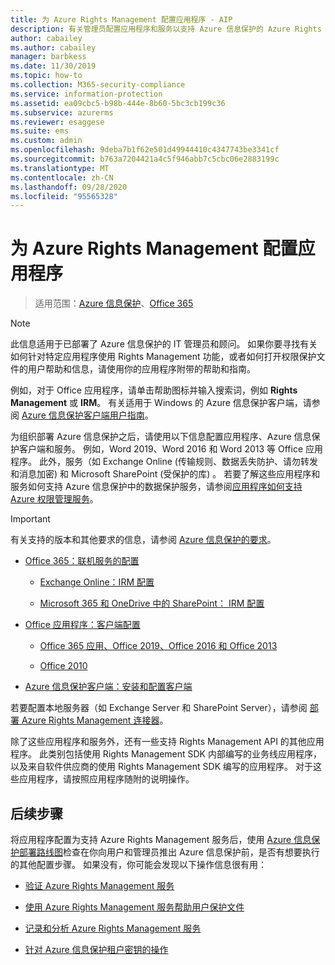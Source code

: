 ```yaml
---
title: 为 Azure Rights Management 配置应用程序 - AIP
description: 有关管理员配置应用程序和服务以支持 Azure 信息保护的 Azure Rights Management 保护服务的说明。
author: cabailey
ms.author: cabailey
manager: barbkess
ms.date: 11/30/2019
ms.topic: how-to
ms.collection: M365-security-compliance
ms.service: information-protection
ms.assetid: ea09cbc5-b98b-444e-8b60-5bc3cb199c36
ms.subservice: azurerms
ms.reviewer: esaggese
ms.suite: ems
ms.custom: admin
ms.openlocfilehash: 9deba7b1f62e501d49944410c4347743be3341cf
ms.sourcegitcommit: b763a7204421a4c5f946abb7c5cbc06e2883199c
ms.translationtype: MT
ms.contentlocale: zh-CN
ms.lasthandoff: 09/28/2020
ms.locfileid: "95565328"
---
```

# <a name="configuring-applications-for-azure-rights-management"></a>为 Azure Rights Management 配置应用程序

>适用范围：[Azure 信息保护](https://azure.microsoft.com/pricing/details/information-protection)、[Office 365](https://download.microsoft.com/download/E/C/F/ECF42E71-4EC0-48FF-AA00-577AC14D5B5C/Azure_Information_Protection_licensing_datasheet_EN-US.pdf)

> [!NOTE]
> 此信息适用于已部署了 Azure 信息保护的 IT 管理员和顾问。 如果你要寻找有关如何针对特定应用程序使用 Rights Management 功能，或者如何打开权限保护文件的用户帮助和信息，请使用你的应用程序附带的帮助和指南。
>
> 例如，对于 Office 应用程序，请单击帮助图标并输入搜索词，例如 **Rights Management** 或 **IRM**。 有关适用于 Windows 的 Azure 信息保护客户端，请参阅 [Azure 信息保护客户端用户指南](./rms-client/client-user-guide.md)。

为组织部署 Azure 信息保护之后，请使用以下信息配置应用程序、Azure 信息保护客户端和服务。 例如，Word 2019、Word 2016 和 Word 2013 等 Office 应用程序。 此外，服务（如 Exchange Online (传输规则、数据丢失防护、请勿转发和消息加密) 和 Microsoft SharePoint (受保护的库) 。 若要了解这些应用程序和服务如何支持 Azure 信息保护中的数据保护服务，请参阅[应用程序如何支持 Azure 权限管理服务](applications-support.md)。

> [!IMPORTANT]
> 有关支持的版本和其他要求的信息，请参阅 [Azure 信息保护的要求](requirements.md)。

-   [Office 365：联机服务的配置](configure-office365.md)

    -   [Exchange Online：IRM 配置](configure-office365.md#exchangeonline-irm-configuration)

    -   [Microsoft 365 和 OneDrive 中的 SharePoint： IRM 配置](configure-office365.md#sharepoint-in-microsoft-365-and-onedrive-irm-configuration)

- [Office 应用程序：客户端配置](configure-office-apps.md)

    -   [Office 365 应用、Office 2019、Office 2016 和 Office 2013](configure-office-apps.md#office365-apps-office-2019-office-2016-and-office-2013)

    -   [Office 2010](configure-office-apps.md#office2010)

-   [Azure 信息保护客户端：安装和配置客户端](configure-client.md)

若要配置本地服务器（如 Exchange Server 和 SharePoint Server），请参阅 [部署 Azure Rights Management 连接器](deploy-rms-connector.md)。

除了这些应用程序和服务外，还有一些支持 Rights Management API 的其他应用程序。 此类别包括使用 Rights Management SDK 内部编写的业务线应用程序，以及来自软件供应商的使用 Rights Management SDK 编写的应用程序。 对于这些应用程序，请按照应用程序随附的说明操作。

## <a name="next-steps"></a>后续步骤
将应用程序配置为支持 Azure Rights Management 服务后，使用 [Azure 信息保护部署路线图](deployment-roadmap.md)检查在你向用户和管理员推出 Azure 信息保护前，是否有想要执行的其他配置步骤。 如果没有，你可能会发现以下操作信息很有用：

- [验证 Azure Rights Management 服务](verify.md)

- [使用 Azure Rights Management 服务帮助用户保护文件](help-users.md)

- [记录和分析 Azure Rights Management 服务](log-analyze-usage.md)

- [针对 Azure 信息保护租户密钥的操作](operations-tenant-key.md)


